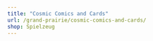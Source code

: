 ```yaml
---
title: "Cosmic Comics and Cards"
url: /grand-prairie/cosmic-comics-and-cards/
shop: Spielzeug
---
```


